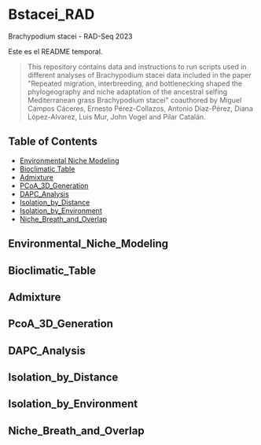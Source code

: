 # Bstacei_RAD

Brachypodium stacei - RAD-Seq 2023

Este es el README temporal.

> This repository contains data and instructions to run scripts used in different analyses of Brachypodium stacei data included in the paper "Repeated migration, interbreeding, and bottlenecking  shaped the phylogeography and niche adaptation of the ancestral selfing Mediterranean grass Brachypodium stacei" coauthored by Miguel Campos Cáceres, Ernesto Pérez-Collazos, Antonio Díaz-Pérez, Diana López-Alvarez, Luis Mur, John Vogel and Pilar Catalán. 

## Table of Contents
* [Environmental Niche Modeling](#environmental_niche_modeling)
* [Bioclimatic Table](#bioclimatic_table)
* [Admixture](#admixture)
* [PCoA_3D_Generation](#pcoa_3d_generation)
* [DAPC_Analysis](#dapc_analysis)
* [Isolation_by_Distance](#isolation_by_distance)
* [Isolation_by_Environment](#isolation_by_environment)
* [Niche_Breath_and_Overlap](#niche_breath_and_overlap)

## Environmental_Niche_Modeling

## Bioclimatic_Table

## Admixture

## PcoA_3D_Generation

## DAPC_Analysis

## Isolation_by_Distance

## Isolation_by_Environment

## Niche_Breath_and_Overlap
